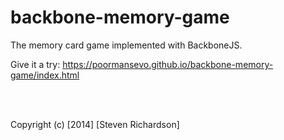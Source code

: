 backbone-memory-game
====================

The memory card game implemented with BackboneJS.

Give it a try: https://poormansevo.github.io/backbone-memory-game/index.html

<br />
<br />

Copyright (c) [2014] [Steven Richardson]
